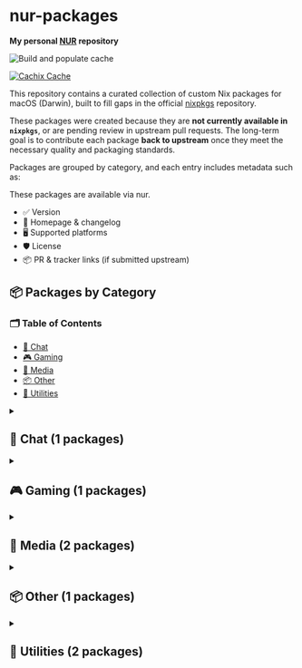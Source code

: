 # nur-packages

**My personal [NUR](https://github.com/nix-community/NUR) repository**

<!-- Remove this if you don't use github actions -->
![Build and populate cache](https://github.com/ohheyrj/nur/workflows/Build%20and%20populate%20cache/badge.svg)

[![Cachix Cache](https://img.shields.io/badge/cachix-ohheyrj-blue.svg)](https://ohheyrj.cachix.org)

This repository contains a curated collection of custom Nix packages for macOS (Darwin), built to fill gaps in the official [nixpkgs](https://github.com/NixOS/nixpkgs) repository.

These packages were created because they are **not currently available in `nixpkgs`**, or are pending review in upstream pull requests. The long-term goal is to contribute each package **back to upstream** once they meet the necessary quality and packaging standards.

Packages are grouped by category, and each entry includes metadata such as:

These packages are available via nur.

- ✅ Version
- 🔗 Homepage & changelog
- 🖥️ Supported platforms
- 🛡️ License
- 📦 PR & tracker links (if submitted upstream)

<!--table:start-->
## 📦 Packages by Category

### 🗂️ Table of Contents
- [💬 Chat](#chat)
- [🎮 Gaming](#gaming)
- [🎵 Media](#media)
- [📦 Other](#other)
- [🧰 Utilities](#utilities)

<details id="chat">
<summary><h2>💬 Chat (1 packages)</h2></summary>

### 🧰 chatterino `v2.5.3`
- 💡 **Description:** Chat client for Twitch
- 🛡️ **License:** mit
- 🖥️ **Platforms:** darwin
- 🔄 **Auto-updated:** Uses nvfetcher for version management
- 🌐 **Homepage:** [chatterino Website](https://chatterino.com)
- 📄 **Changelog:** [CHANGELOG](https://github.com/Chatterino/chatterino2/blob/master/CHANGELOG.md)

</details>

<details id="gaming">
<summary><h2>🎮 Gaming (1 packages)</h2></summary>

### 🧰 unknown `vunknown`
- 💡 **Description:** PS Remote Play is a free app that lets you stream and play your PS5 or PS4 games on compatible devices like smartphones, tablets, PCs, and Macs, allowing you to game remotely over Wi-Fi or mobile data.
- 🛡️ **License:** unfree
- 🖥️ **Platforms:** darwin
- 🔄 **Auto-updated:** Uses nvfetcher for version management
- 🌐 **Homepage:** [unknown Website](https://remoteplay.dl.playstation.net/remoteplay/lang/gb/)

</details>

<details id="media">
<summary><h2>🎵 Media (2 packages)</h2></summary>

### 🧰 kobo-desktop `v0-unstable-2025-05-11`
- 💡 **Description:** Kobo Desktop is a free app for Windows and Mac that lets you buy, read, and manage eBooks, as well as sync them with your Kobo eReader.
- 🛡️ **License:** unfree
- 🖥️ **Platforms:** darwin
- 🌐 **Homepage:** [kobo-desktop Website](https://www.kobo.com/gb/en/p/desktop)

### 🧰 openaudible `v4.5.3`
- 💡 **Description:** OpenAudible is a cross-platform desktop app that lets Audible users download, convert, and manage their audiobooks in MP3 or M4B formats for offline listening.
- 🛡️ **License:** asl20
- 🖥️ **Platforms:** darwin
- 🔄 **Auto-updated:** Uses nvfetcher for version management
- 🌐 **Homepage:** [openaudible Website](https://openaudible.org/)
- 📄 **Changelog:** [CHANGELOG](https://openaudible.org/versions)

</details>

<details id="other">
<summary><h2>📦 Other (1 packages)</h2></summary>

### 🧰 unknown `vunknown`
- 💡 **Description:** Garmin BaseCamp is a free desktop app for planning outdoor adventures and managing GPS data with Garmin devices.
- 🛡️ **License:** unfree
- 🖥️ **Platforms:** darwin
- 🔄 **Auto-updated:** Uses nvfetcher for version management
- 🌐 **Homepage:** [unknown Website](https://www.garmin.com/en-GB/software/basecamp/)
- 📄 **Changelog:** [CHANGELOG](https://www8.garmin.com/support/download_details.jsp?id=4449)

</details>

<details id="utilities">
<summary><h2>🧰 Utilities (2 packages)</h2></summary>

### 🧰 alfred5 `v5.6.2`
- 💡 **Description:** Productivity app for macOS that boosts efficiency with hotkeys, keywords, text expansion, and powerful workflows.
- 🛡️ **License:** unfree
- 🖥️ **Platforms:** darwin
- 🌐 **Homepage:** [alfred5 Website](https://www.alfredapp.com)

### 🧰 balenaEtcher `v2.1.2`
- 💡 **Description:** Flash OS images to SD cards & USB drives, safely and easily.
- 🛡️ **License:** asl20
- 🖥️ **Platforms:** aarch64-darwin
- 🔄 **Auto-updated:** Uses nvfetcher for version management
- 🌐 **Homepage:** [balenaEtcher Website](https://github.com/balena-io/etcher)
- 📄 **Changelog:** [CHANGELOG](https://github.com/balena-io/etcher/blob/master/CHANGELOG.md)

</details>

<!--table:end-->
